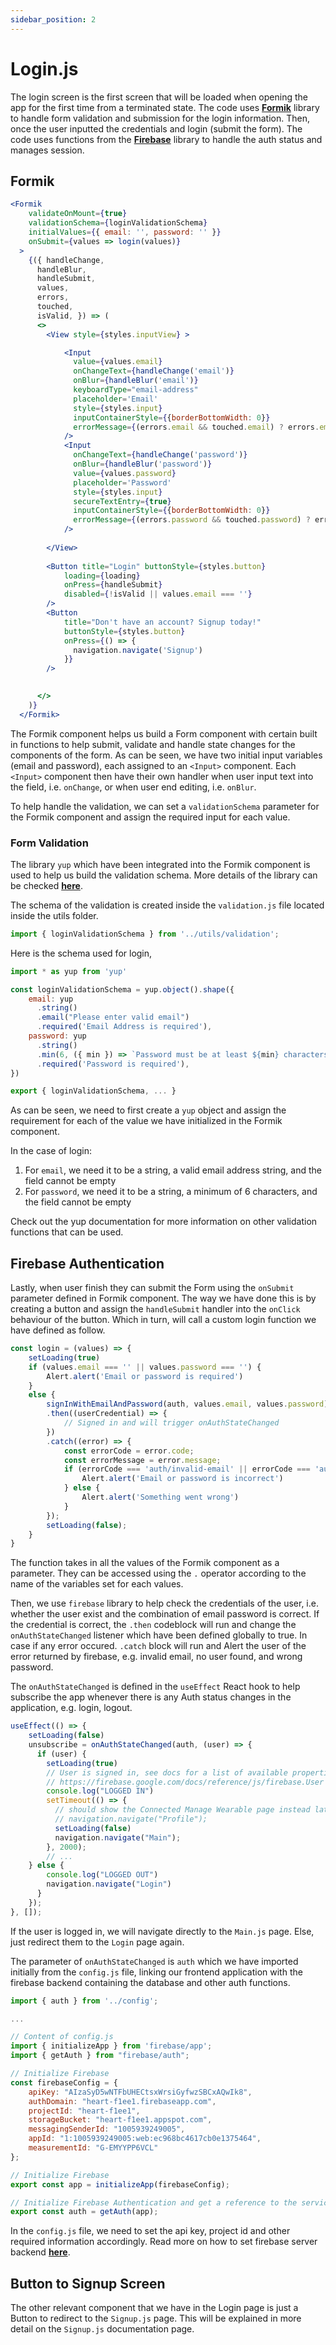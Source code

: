 ```yaml
---
sidebar_position: 2
---
```


# Login.js

The login screen is the first screen that will be loaded when opening the app for the first time from a terminated state. The code uses **[Formik](https://formik.org/)** library to handle form validation and submission for the login information. Then, once the user inputted the credentials and login (submit the form). The code uses functions from the **[Firebase](https://rnfirebase.io/auth/usage)** library to handle the auth status and manages session.  

## Formik

```jsx
<Formik
    validateOnMount={true}
    validationSchema={loginValidationSchema}
    initialValues={{ email: '', password: '' }}
    onSubmit={values => login(values)}
  >
    {({ handleChange,
      handleBlur,
      handleSubmit,
      values,
      errors,
      touched,
      isValid, }) => (
      <>
        <View style={styles.inputView} >

            <Input 
              value={values.email} 
              onChangeText={handleChange('email')}  
              onBlur={handleBlur('email')} 
              keyboardType="email-address" 
              placeholder='Email' 
              style={styles.input} 
              inputContainerStyle={{borderBottomWidth: 0}}
              errorMessage={(errors.email && touched.email) ? errors.email : ''}
            />
            <Input 
              onChangeText={handleChange('password')}
              onBlur={handleBlur('password')}
              value={values.password} 
              placeholder='Password' 
              style={styles.input} 
              secureTextEntry={true} 
              inputContainerStyle={{borderBottomWidth: 0}}
              errorMessage={(errors.password && touched.password) ? errors.password : ''}
            />
            
        </View>
    
        <Button title="Login" buttonStyle={styles.button} 
            loading={loading}
            onPress={handleSubmit}
            disabled={!isValid || values.email === ''}
        />
        <Button 
            title="Don't have an account? Signup today!" 
            buttonStyle={styles.button} 
            onPress={() => {
              navigation.navigate('Signup')
            }}
        />

        
      </>
    )}
  </Formik>
```

The Formik component helps us build a Form component with certain built in functions to help submit, validate and handle state changes for the components of the form. As can be seen, we have two initial input variables (email and password), each assigned to an `<Input>` component. Each `<Input>` component then have their own handler when user input text into the field, i.e. `onChange`, or when user end editing, i.e. `onBlur`. 

To help handle the validation, we can set a `validationSchema` parameter for the Formik component and assign the required input for each value.

### Form Validation

The library `yup` which have been integrated into the Formik component is used to help us build the validation schema. More details of the library can be checked **[here](https://formik.org/docs/guides/validation)**.

The schema of the validation is created inside the `validation.js` file located inside the utils folder.

```jsx
import { loginValidationSchema } from '../utils/validation';
```

Here is the schema used for login,

```jsx
import * as yup from 'yup'

const loginValidationSchema = yup.object().shape({
    email: yup
      .string()
      .email("Please enter valid email")
      .required('Email Address is required'),
    password: yup
      .string()
      .min(6, ({ min }) => `Password must be at least ${min} characters`)
      .required('Password is required'),
})

export { loginValidationSchema, ... }
```

As can be seen, we need to first create a `yup` object and assign the requirement for each of the value we have initialized in the Formik component. 

In the case of login:
1. For `email`, we need it to be a string, a valid email address string, and the field cannot be empty
2. For `password`, we need it to be a string, a minimum of 6 characters, and the field cannot be empty

Check out the yup documentation for more information on other validation functions that can be used.

## Firebase Authentication

Lastly, when user finish they can submit the Form using the `onSubmit` parameter defined in Formik component. The way we have done this is by creating a button and assign the `handleSubmit` handler into the `onClick` behaviour of the button. Which in turn, will call a custom login function we have defined as follow.

```jsx
const login = (values) => {
    setLoading(true)
    if (values.email === '' || values.password === '') {
        Alert.alert('Email or password is required')
    }
    else {
        signInWithEmailAndPassword(auth, values.email, values.password)
        .then((userCredential) => {
            // Signed in and will trigger onAuthStateChanged
        })
        .catch((error) => {
            const errorCode = error.code;
            const errorMessage = error.message;
            if (errorCode === 'auth/invalid-email' || errorCode === 'auth/user-not-found' || errorCode === 'auth/wrong-password') {
                Alert.alert('Email or password is incorrect')
            } else {
                Alert.alert('Something went wrong')
            }
        });
        setLoading(false);
    }
}
```

The function takes in all the values of the Formik component as a parameter. They can be accessed using the `.` operator according to the name of the variables set for each values. 

Then, we use `firebase` library to help check the credentials of the user, i.e. whether the user exist and the combination of email password is correct. If the credential is correct, the `.then` codeblock will run and change the `onAuthStateChanged` listener which have been defined globally to true. In case if any error occured. `.catch` block will run and Alert the user of the error returned by firebase, e.g. invalid email, no user found, and wrong password. 

The `onAuthStateChanged` is defined in the `useEffect` React hook to help subscribe the app whenever there is any Auth status changes in the application, e.g. login, logout. 

```jsx
useEffect(() => {
    setLoading(false)
    unsubscribe = onAuthStateChanged(auth, (user) => {
      if (user) {
        setLoading(true)
        // User is signed in, see docs for a list of available properties
        // https://firebase.google.com/docs/reference/js/firebase.User
        console.log("LOGGED IN")
        setTimeout(() => {
          // should show the Connected Manage Wearable page instead later
          // navigation.navigate("Profile");
          setLoading(false)
          navigation.navigate("Main");
        }, 2000);
        // ...
    } else {
        console.log("LOGGED OUT")
        navigation.navigate("Login")
      }
    });
}, []);
```

If the user is logged in, we will navigate directly to the `Main.js` page. Else, just redirect them to the `Login` page again. 

The parameter of `onAuthStateChanged` is `auth` which we have imported initially from the `config.js` file, linking our frontend application with the firebase backend containing the database and other auth functions. 

```jsx
import { auth } from '../config';

...

// Content of config.js
import { initializeApp } from 'firebase/app';
import { getAuth } from "firebase/auth";

// Initialize Firebase
const firebaseConfig = {
    apiKey: "AIzaSyD5wNTFbUHECtsxWrsiGyfwzSBCxAQwIk8",
    authDomain: "heart-f1ee1.firebaseapp.com",
    projectId: "heart-f1ee1",
    storageBucket: "heart-f1ee1.appspot.com",
    messagingSenderId: "1005939249005",
    appId: "1:1005939249005:web:ec968bc4617cb0e1375464",
    measurementId: "G-EMYYPP6VCL"
};

// Initialize Firebase
export const app = initializeApp(firebaseConfig);

// Initialize Firebase Authentication and get a reference to the service
export const auth = getAuth(app);
```

In the `config.js` file, we need to set the api key, project id and other required information accordingly. Read more on how to set firebase server backend **[here](https://firebase.google.com/docs/web/setup)**.


## Button to Signup Screen

The other relevant component that we have in the Login page is just a Button to redirect to the `Signup.js` page. This will be explained in more detail on the `Signup.js` documentation page. 